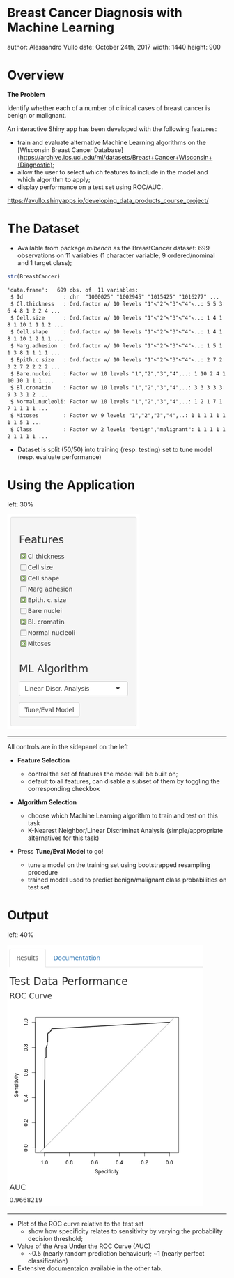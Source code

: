 Breast Cancer Diagnosis with Machine Learning
========================================================
author: Alessandro Vullo
date: October 24th, 2017
width: 1440
height: 900

Overview
========================================================

**The Problem**

Identify whether each of a number of clinical cases of breast cancer is benign or malignant.

An interactive Shiny app has been developed with the following features:

- train and evaluate alternative Machine Learning algorithms on the [Wisconsin Breast Cancer Database](https://archive.ics.uci.edu/ml/datasets/Breast+Cancer+Wisconsin+(Diagnostic);
- allow the user to select which features to include in the model and which algorithm to apply;
- display performance on a test set using ROC/AUC.

<https://avullo.shinyapps.io/developing_data_products_course_project/>

The Dataset
========================================================

- Available from package _mlbench_ as the BreastCancer dataset: 699 observations on 11 variables (1 character variable, 9 ordered/nominal and 1 target class);




```r
str(BreastCancer)
```

```
'data.frame':	699 obs. of  11 variables:
 $ Id             : chr  "1000025" "1002945" "1015425" "1016277" ...
 $ Cl.thickness   : Ord.factor w/ 10 levels "1"<"2"<"3"<"4"<..: 5 5 3 6 4 8 1 2 2 4 ...
 $ Cell.size      : Ord.factor w/ 10 levels "1"<"2"<"3"<"4"<..: 1 4 1 8 1 10 1 1 1 2 ...
 $ Cell.shape     : Ord.factor w/ 10 levels "1"<"2"<"3"<"4"<..: 1 4 1 8 1 10 1 2 1 1 ...
 $ Marg.adhesion  : Ord.factor w/ 10 levels "1"<"2"<"3"<"4"<..: 1 5 1 1 3 8 1 1 1 1 ...
 $ Epith.c.size   : Ord.factor w/ 10 levels "1"<"2"<"3"<"4"<..: 2 7 2 3 2 7 2 2 2 2 ...
 $ Bare.nuclei    : Factor w/ 10 levels "1","2","3","4",..: 1 10 2 4 1 10 10 1 1 1 ...
 $ Bl.cromatin    : Factor w/ 10 levels "1","2","3","4",..: 3 3 3 3 3 9 3 3 1 2 ...
 $ Normal.nucleoli: Factor w/ 10 levels "1","2","3","4",..: 1 2 1 7 1 7 1 1 1 1 ...
 $ Mitoses        : Factor w/ 9 levels "1","2","3","4",..: 1 1 1 1 1 1 1 1 5 1 ...
 $ Class          : Factor w/ 2 levels "benign","malignant": 1 1 1 1 1 2 1 1 1 1 ...
```

- Dataset is split (50/50) into training (resp. testing) set to tune model (resp. evaluate performance)

Using the Application
========================================================
left: 30%

![Sidepanel](presentation-figure/sidepanel.png)
***

All controls are in the sidepanel on the left

* __Feature Selection__
  + control the set of features the model will be built on;
  + default to all features, can disable a subset of them by toggling the corresponding checkbox

* __Algorithm Selection__
  + choose which Machine Learning algorithm to train and test on this task
  + K-Nearest Neighbor/Linear Discriminat Analysis (simple/appropriate alternatives for this task)
  
* Press __Tune/Eval Model__ to go!
  + tune a model on the training set using bootstrapped resampling procedure
  + trained model used to predict benign/malignant class probabilities on test set

Output
========================================================
left: 40%

![Output](presentation-figure/output.png)
***
- Plot of the ROC curve relative to the test set
  + show how specificity relates to sensitivity by varying the probability decision threshold;
- Value of the Area Under the ROC Curve (AUC)
  + ~0.5 (nearly random prediction behaviour); ~1 (nearly perfect classification)
- Extensive documentaion available in the other tab.
